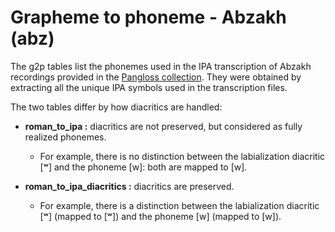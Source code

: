 # Grapheme to phoneme - Abzakh (abz)

The g2p tables list the phonemes used in the IPA transcription of Abzakh recordings provided in the [Pangloss collection](https://pangloss.cnrs.fr/corpus/Abzakh?lang=fr&mode=pro).
They were obtained by extracting all the unique IPA symbols used in the transcription files.

The two tables differ by how diacritics are handled:

* **roman_to_ipa :** diacritics are not preserved, but considered as fully realized phonemes.
  * For example, there is no distinction between the labialization diacritic [ʷ] and the phoneme [w]: both are mapped to [w].

* **roman_to_ipa_diacritics :** diacritics are preserved.
  * For example, there is a distinction between the labialization diacritic [ʷ] (mapped to [ʷ]) and the phoneme [w] (mapped to [w]).
